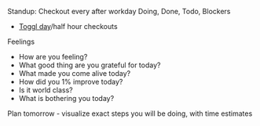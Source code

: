 
Standup: Checkout every after workday
Doing, Done, Todo, Blockers
- [Toggl day](https://track.toggl.com/reports/summary/6878663)/half hour checkouts

Feelings
- How are you feeling?
- What good thing are you grateful for today?
- What made you come alive today?
- How did you 1% improve today?
- Is it world class?
- What is bothering you today?

Plan tomorrow - visualize exact steps you will be doing, with time estimates
